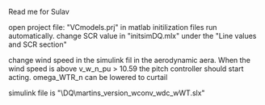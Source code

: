 Read me for Sulav

open project file: "VCmodels.prj" in matlab
initilization files run automatically.
change SCR value in "initsimDQ.mlx" under the "Line values and SCR section"

change wind speed in the simulink fil in the aerodynamic aera. 
When the wind speed is above v_w_n_pu > 10.59 the pitch controller should start acting.
omega_WTR_n can be lowered to curtail

simulink file is
"\DQ\martins_version_wconv_wdc_wWT.slx"
